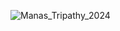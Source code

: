 ![Manas_Tripathy_2024](https://github.com/Manas127-c/Resume/assets/114236301/a3a4b3d2-6af6-4f1e-9007-725b110cca3e)
